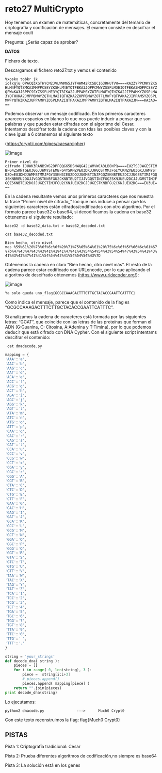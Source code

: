 # reto27 MultiCrypto 


Hoy tenemos un examen de matemáticas, concretamente del temario de criptografía y codificación de mensajes. El examen consiste en descifrar el mensaje ocult

Pregunta: ¿Serás capaz de aprobar? 

**DATOS**

Fichero de texto. 

Descargamos el fichero reto27.txt y vemos el contenido

```Vxoskx tobkr jk iolxgju_OPACQ3XGTHYCM2JVLWWM65JYT4WM42RCSBCIG3RHUTVW====KA2ZYPPCMKYZKS HLM4FYQTZMKA3MMPPCSEYZKSHLM4EYQTFBKA3JQPPCMWYZSSPLMOEIQTFBKA3MQPPCSEYZ QFW=KA3JSPPCSSYZSSPLME3YQT3IKA2JUPPAMSYZOTFLMWFYQTHZKA2JIPPAMKYZOSPLMW 3YQTHXKA2JMPPBMWYZQTHLMA2IQTHZKA2ZOPPBMWYZOTFLMWFYQTPAKA2JIPPAMSYZOSPL MWFYQTHZKA2JUPPAMKYZOSPLMA2IQTPAKA2JMPPAMKYZQTHLMA2IQTPAKA2JM===KA3AO= ==```




Podemos observar un mensaje codificado. En los primeros caracteres aparecen espacios en blanco lo que nos puede inducir a pensar que son palabras y que pueden estar cifradas con el algoritmo del Cesar. Intentamos descifrar toda la cadena con tdas las posibles claves y con la clave igual a 6 obtenemos el siguiente texto 

 (https://cryptii.com/pipes/caesarcipher)


 ![image](https://user-images.githubusercontent.com/69391590/124318017-f26cc700-db6f-11eb-97df-74a285321f51.png)

 
 ```Primer nivel de cifrado_IJUWK3RANBSWG2DPFQQG65DSN4QG42LWMVWCA3LBONPQ====EU2TSJJWGESTEM BFG4ZSKNTGEU3GGJJWMYSTEMBFG4YSKNZVEU3DKJJWGQSTMMJFGIYCKNZVEU3GKJJWMYST KZQ=EU3DMJJWMMSTMMJFGY3SKN3CEU2DOJJUGMSTINZFGQZSKNBTEU2DCJJUGESTIMJFGQ 3SKNBREU2DGJJVGQSTKNBFGU2CKNBTEU2TIJJVGQSTINZFGQZSKNJUEU2DCJJUGMSTIMJF GQZSKNBTEU2DOJJUGESTIMJFGU2CKNJUEU2DGJJUGESTKNBFGU2CKNJUEU2DG===EU3UI= == ```
 
 En la cadena resultante vemos unos primeros caracteres que nos muestra la frase “Primer nivel de cifrado_” loo que nos induce a pensar que los siguientes caracteres están cifrados/codificados con otro algoritmo. Por el formato parece base32 o base64, si decodificamos la cadena en base32 obtenemos el siguiente resultado: 
 
 ``` base32 -d base32_data.txt > base32_decoded.txt ```
 
 ```cat base32_decoded.txt ```
 
``` Bien hecho, otro nivel mas_%59%61%20%73%6f%6c%6f%20%71%75%65%64%61%20%75%6e%6f%5f%66%6c%61%67 %7b%47%43%47%43%43%41%41%41%47%41%43%54%54%54%43%54%54%47%43%54%41%43% 41%43%43%47%41%41%54%54%43%41%54%54%54%43%7D ```
 
 Obtenemos la cadena en claro “Bien hecho, otro nivel más”. El resto de la cadena parece estar codificado con URLencode, por lo que aplicando el algoritmo de descifrado obtenemos  (https://www.urldecoder.org/): 

![image](https://user-images.githubusercontent.com/69391590/124318252-437cbb00-db70-11eb-92fd-309c980547fc.png)

``` Ya solo queda uno_flag{GCGCCAAAGACTTTCTTGCTACACCGAATTCATTTC} ```

Como indica el mensaje, parece que el contenido de la flag es “GCGCCAAAGACTTTCTTGCTACACCGAATTCATTTC”. 

Si analizamos la cadena de caracteres está formada por las siguientes letras: “GCAT”, que coincide con las letras de las proteínas que forman el ADN (G:Guanina, C: Citosina, A:Adenina y T:Timina), por lo que podemos deducir que está cifrado con DNA Cypher. Con el siguiente script intentams descifrar el contenido:

``` cat dnadecode.py```
``` dnacode.py
mapping = { 
'AAA':'a', 
'AAC':'b', 
'AAG':'c', 
'AAT':'d', 
'ACA':'e', 
'ACC':'f',  
'ACG':'g', 
'ACT':'h', 
'AGA':'i', 
'AGC':'j', 
'AGG':'k', 
'AGT':'l', 
'ATA':'m', 
'ATC':'n', 
'ATG':'o', 
'ATT':'p', 
'CAA':'q', 
'CAC':'r', 
'CAG':'s', 
'CAT':'t', 
'CCA':'u', 
'CCC':'v', 
'CCG':'w', 
'CCT':'x', 
'CGA':'y', 
'CGC':'z', 
'CGG':'A',
'CGT':'B', 
'CTA':'C', 
'CTC':'D', 
'CTG':'E', 
'CTT':'F', 
'GAA':'G', 
'GAC':'H', 
'GAG':'I', 
'GAT':'J', 
'GCA':'K', 
'GCC':'L', 
'GCG':'M', 
'GCT':'N', 
'GGA':'O', 
'GGC':'P', 
'GGG':'Q', 
'GGT':'R', 
'GTA':'S', 
'GTC':'T', 
'GTG':'U', 
'GTT':'V', 
'TAA':'W', 
'TAC':'X', 
'TAG':'Y', 
'TAT':'Z', 
'TCA':'1', 
'TCC':'2', 
'TCG':'3', 
'TCT':'4', 
'TGA':'5', 
'TGC':'6', 
'TGG':'7', 
'TGT':'8', 
'TTA':'9', 
'TTC':'0', 
'TTG':' ', 
'TTT':'.' 
} 

string = 'your_strings' 
def decode_dna( string ): 
    pieces = [] 
    for i in range( 0, len(string), 3 ): 
        piece =  string[i:i+3] 
        # pieces.append() 
        pieces.append( mapping[piece] ) 
    return "".join(pieces) 
print decode_dna(string) 
```



Lo ejecutamos: 


``` python2 dnacode.py               --->      Much0 Crypt0 ```

Con este texto reconstruimos la flag: flag{Much0 Crypt0} 

## PISTAS

 
 Pista 1: Criptografía tradicional: Cesar
 
 Pista 2: Prueba diferentes algoritmos de codificación,no siempre es base64 
 
 Pista 3: La solución está en los genes
 
 
